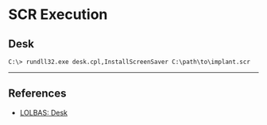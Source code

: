 # SCR Execution

## Desk

```
C:\> rundll32.exe desk.cpl,InstallScreenSaver C:\path\to\implant.scr
```

---
## References

- [LOLBAS: Desk](https://lolbas-project.github.io/lolbas/Libraries/Desk/)